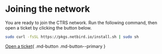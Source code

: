 # Joining the network

You are ready to join the CTRS network.  Run the following command, then open a ticket by clicking the button below.

``` sh
sudo curl -fsSL https://pkgs.netbird.io/install.sh | sudo sh
```

[Open a ticket](https://tickets.bellsys.cc/){ .md-button .md-button--primary }
